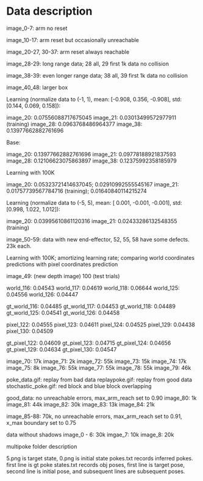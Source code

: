 # Data description

image_0-7: arm no reset

image_10-17: arm reset but occasionally unreachable

image_20-27, 30-37: arm reset always reachable

image_28-29: long range data; 28 all, 29 first 1k data no collision

image_38-39: even longer range data; 38 all, 39 first 1k data no collision

image_40_48: larger box

Learning (normalize data to (-1, 1), mean: [-0.908,  0.356, -0.908], std: [0.144, 0.069, 0.158]):

image_20: 0.07556088717675045
image_21: 0.03013499572977911 (training)
image_28: 0.0963768486964377
image_38: 0.13977662882761696

Base:

image_20: 0.13977662882761696
image_21: 0.09778188921837593
image_28: 0.12106623075863897
image_38: 0.12375992358185979

Learning with 100K

image_20: 0.05323721414637045; 0.02910992555545167
image_21: 0.01757739567784716 (training); 0.01640840114215274

Learning (normalize data to (-5, 5), mean: [ 0.001, -0.001, -0.001], std: [0.998, 1.022, 1.012]):

image_20: 0.03995610861120316
image_21: 0.02433286132548355 (training)

image_50-59: data with new end-effector, 52, 55, 58 have some defects. 23k each.


Learning with 100K; amortizing learning rate; comparing world coordinates predictions with pixel coordinates prediction

image_49: (new depth image) 100 (test trials)

world_116: 0.04543
world_117: 0.04619
world_118: 0.06644
world_125: 0.04556
world_126: 0.04447

gt_world_116: 0.04485
gt_world_117: 0.04453
gt_world_118: 0.04489
gt_world_125: 0.04541
gt_world_126: 0.04458

pixel_122: 0.04555
pixel_123: 0.04611
pixel_124: 0.04525
pixel_129: 0.04438
pixel_130: 0.04509

gt_pixel_122: 0.04609
gt_pixel_123: 0.04715
gt_pixel_124: 0.04656
gt_pixel_129: 0.04634
gt_pixel_130: 0.04547


image_70: 17k
image_71: 2k
image_72: 55k
image_73: 15k
image_74: 17k
image_75: 8k
image_76: 55k
image_77: 55k
image_78: 55k
image_79: 46k


poke_data.gif: replay from bad data
replaypoke.gif: replay from good data
stochastic_poke.gif: red block and blue block overlapping 


good_data: no unreachable errors, max_arm_reach set to 0.90
image_80: 1k
image_81: 44k
image_82: 30k 
image_83: 13k
image_84: 21k


image_85-88: 70k, no unreachable errors, max_arm_reach set to 0.91, x_max boundary set to 0.75


data without shadows 
image_0 - 6: 30k
imgae_7: 10k
image_8: 20k 


multipoke folder description

5.png is target state, 0.png is initial state
pokes.txt records inferred pokes. first line is gt poke
states.txt records obj poses, first line is target pose, second line is initial pose,
and subsequent lines are subsequent poses. 

